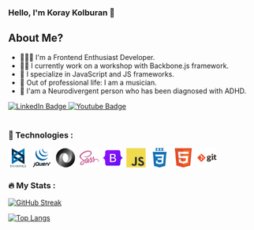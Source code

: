 ### Hello, I'm Koray Kolburan 👋

## About Me?

- 👨🏻‍💻 I'm a Frontend Enthusiast Developer.
- 🕵🏻 I currently work on a workshop with Backbone.js framework.
- 🌱 I specialize in JavaScript and JS frameworks.
- 🎸 Out of professional life: I am a musician.
- 🧠 I'am a Neurodivergent person who has been diagnosed with ADHD.

<div id="badges">
  <a href="https://www.linkedin.com/in/koray-kolburan/">
    <img src="https://img.shields.io/badge/LinkedIn-blue?style=for-the-badge&logo=linkedin&logoColor=white" alt="LinkedIn Badge"/>
  </a>
  <a href="https://www.youtube.com/@koraykolburan5893">
    <img src="https://img.shields.io/badge/YouTube-red?style=for-the-badge&logo=youtube&logoColor=white" alt="Youtube Badge"/>
  </a>
</div>
<img src="https://komarev.com/ghpvc/?username=koraykolburan&style=flat-square&color=blue" alt=""/>




### 🔦 Technologies :
<div>
  <img src="https://github.com/devicons/devicon/blob/master/icons/backbonejs/backbonejs-original-wordmark.svg" title="BackboneJS" alt="BackbonaJS" width="40" height="40"/>&nbsp;
  <img src="https://github.com/devicons/devicon/blob/master/icons/jquery/jquery-original-wordmark.svg" title="jQuery" alt="jQuery" width="40" height="40"/>&nbsp;
  <img src="https://github.com/devicons/devicon/blob/master/icons/json/json-original.svg" title="JSON" alt="JSON" width="40" height="40"/>&nbsp;
  <img src="https://github.com/devicons/devicon/blob/master/icons/sass/sass-original.svg"  title="SASS" alt="SASS" width="40" height="40"/>&nbsp;
  <img src="https://github.com/devicons/devicon/blob/master/icons/bootstrap/bootstrap-original.svg"  title="Bootstrap" alt="Bootstrap" width="40" height="40"/>&nbsp;
  <img src="https://github.com/devicons/devicon/blob/master/icons/javascript/javascript-original.svg" title="JavaScript" alt="JavaScript" width="40" height="40"/>&nbsp;
  <img src="https://github.com/devicons/devicon/blob/master/icons/css3/css3-plain-wordmark.svg"  title="CSS3" alt="CSS" width="40" height="40"/>&nbsp;
  <img src="https://github.com/devicons/devicon/blob/master/icons/html5/html5-original.svg" title="HTML5" alt="HTML" width="40" height="40"/>&nbsp;
  <img src="https://github.com/devicons/devicon/blob/master/icons/git/git-original-wordmark.svg" title="Git" **alt="Git" width="40" height="40"/>
</div>

### 🔥 My Stats :
[![GitHub Streak](http://github-readme-streak-stats.herokuapp.com?user=koraykolburan&theme=dark&background=000000)](https://git.io/streak-stats)

[![Top Langs](https://github-readme-stats.vercel.app/api/top-langs/?username=koraykolburan&layout=compact&theme=vision-friendly-dark)](https://github.com/anuraghazra/github-readme-stats)
